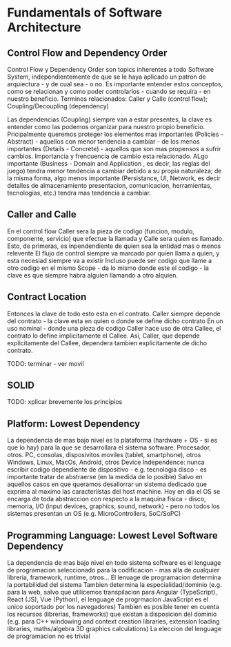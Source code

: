 # Fundamentals of Software Architecture

## Control Flow and Dependency Order

Control Flow y Dependency Order son topics inherentes a todo Software System, independientemente de que se le haya aplicado un patron de arquiectura - y de cual sea - o no.
Es importante entender estos conceptos, como se relacionan y como poder controlarlos - cuando se requira - en nuestro beneficio.
Terminos relacionados: Caller y Calle (control flow); Coupling/Decoupling (dependency)

Las dependencias (Coupling) siempre van a estar presentes, la clave es entender como las podemos organizar para nuestro propio beneficio.
Pricipalmente queremos proteger los elementos mas importantes (Policies - Abstract) - aquellos con menor tendencia a cambiar - de los menos importantes (Details - Concrete) - aquellos que son mas propensos a sufrir cambios.
Importancia y frencuencia de cambio esta relacionado. ALgo importante (Business - Domain and Application , es decir, las reglas del juego) tendra menor tendencia a cambiar debido a su propia naturaleza; de la misma forma, algo menos importante (Persistance, UI, Network, es decir detalles de almacenamiento presentacion, comunicacion, herramientas, tecnologias, etc.) tendra mas tendencia a cambiar.

## Caller and Calle

En el control flow Caller sera la pieza de codigo (funcion, modulo, componente, servicio) que efectue la llamada y Calle sera quien es llamado.
Esto, de primeras, es inpendendiente de quien sea la entidad mas o menos relevente
El flujo de control siempre va marcado por quien llama a quien, y esta necesiad siempre va a existir
Incluso puede ser codigo que llame a otro codigo en el mismo Scope - da lo mismo donde este el codigo - la clave es que siempre habra alguien llamando a otro alquien.

## Contract Location

Entonces la clave de todo esto esta en el contrato.
Caller siempre depende del contrato - la clave esta en quien o donde se define dicho contrato
En un uso nominal - donde una pieza de codigo Caller hace uso de otra Callee, el contrato lo define implicitamente el Callee.
Asi, Caller, que depende explicitamente del Callee, dependera tambien explicitamente de dicho contrato.

TODO: terminar - ver movil

## SOLID

TODO: xplicar brevemente los principios

## Platform: Lowest Dependency

La dependencia de mas bajo nivel es la plataforma (hardware + OS - si es que lo hay) para la que se desarrollara el sistema software.
Procesador, otros.
PC, consolas, disposivitos moviles (tablet, smartphone), otros
Windows, Linux, MacOs, Android, otros
Device Independence: nunca escribir codigo dependiente de dispositivo - e.g. tecnologia disco - es importante tratar de abstraerse (en la medida de lo posible)
Salvo en aquellos casos en que queramos desallorrar un sistema dedicado que exprima al maximo las caracteriistas del host machine.
Hoy en dia el OS se encarga de toda abstraccion con respecto a la maquina fisica - disco, memoria, I/O (input devices, graphics, sound, network) - pero no todos los sistemas presentan un OS (e.g. MicroControllers, SoC/SoPC)

## Programming Language: Lowest Level Software Dependency

La dependencia de mas bajo nivel en todo sistema software es el lenguage de programacion seleccionado para la codificacion - mas alla de cualquier libreria, framework, runtime, otros...
El lenuage de programacion determina la portabilidad del sistema
Tambien determina la especialidad/dominio (e.g. para la web, salvo que utilicemos transpilacion para Angular (TypeScript), React (JS), Vue (Python), el lenguage de progrmacion JavaScript es el unico soportado por los navegadores)
Tambien es posible tener en cuenta los recursos (librerias, frameworks) que existan a disposicion del dominio (e.g. para C++ windowing and context creation libraries, extension loading libraries, maths/algebra 3D graphics calculations)
La eleccion del lenguage de programacion no es trivial
